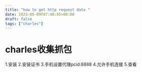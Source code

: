 ```yaml
---
title: "how to get http request data "
date: 2023-05-09T07:40:55+08:00
draft: false
tags: ["charles"]
---
```

# charles收集抓包
1.安装
2.安装证书
3.手机设置代理pcid:8888
4.允许手机连接
5.查看